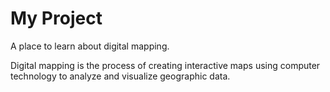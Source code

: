 # My Project

A place to learn about digital mapping.

Digital mapping is the process of creating interactive maps using computer technology to analyze and visualize geographic data.
